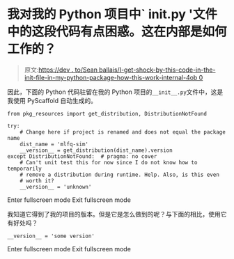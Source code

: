 # 我对我的 Python 项目中` __init__.py '文件中的这段代码有点困惑。这在内部是如何工作的？

> 原文:[https://dev . to/Sean ballais/I-get-shock-by-this-code-in-the-init-file-in-my-python-package-how-this-work-internal-4ob 0](https://dev.to/seanballais/i-got-surprised-by-this-code-in-the-init-file-in-my-python-package-how-does-this-work-internally-4ob0)

因此，下面的 Python 代码驻留在我的 Python 项目的`__init__.py`文件中，这是我使用 PyScaffold 自动生成的。

```
from pkg_resources import get_distribution, DistributionNotFound

try:
    # Change here if project is renamed and does not equal the package name
    dist_name = 'mlfq-sim'
    __version__ = get_distribution(dist_name).version
except DistributionNotFound:  # pragma: no cover
    # Can't unit test this for now since I do not know how to temporarily
    # remove a distribution during runtime. Help. Also, is this even
    # worth it?
    __version__ = 'unknown' 
```

Enter fullscreen mode Exit fullscreen mode

我知道它得到了我的项目的版本。但是它是怎么做到的呢？与下面的相比，使用它有好处吗？

```
__version__ = 'some version' 
```

Enter fullscreen mode Exit fullscreen mode